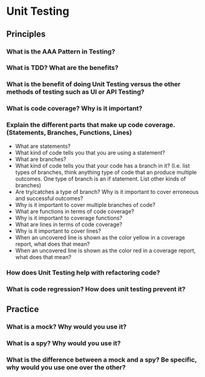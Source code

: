 # Unit Testing

## Principles

### What is the AAA Pattern in Testing?
### What is TDD? What are the benefits?
### What is the benefit of doing Unit Testing versus the other methods of testing such as UI or API Testing?
### What is code coverage? Why is it important?
### Explain the different parts that make up code coverage. (Statements, Branches, Functions, Lines) 
* What are statements? 
* What kind of code tells you that you are using a statement?
* What are branches? 
* What kind of code tells you that your code has a branch in it? (I.e. list types of branches, think anything type of code that an produce multiple outcomes. One type of branch is an if statement. List other kinds of branches)
* Are try/catches a type of branch? Why is it important to cover erroneous and successful outcomes?
* Why is it important to cover multiple branches of code?
* What are functions in terms of code coverage?
* Why is it important to coverage functions?
* What are lines in terms of code coverage?
* Why is it important to cover lines?
* When an uncovered line is shown as the color yellow in a coverage report, what does that mean?
* When an uncovered line is shown as the color red in a coverage report, what does that mean?

### How does Unit Testing help with refactoring code?
### What is code regression? How does unit testing prevent it?

## Practice

### What is a mock? Why would you use it?
### What is a spy? Why would you use it?
### What is the difference between a mock and a spy? Be specific, why would you use one over the other?

